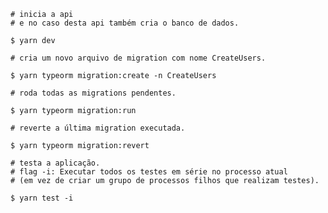 ```!/bin/bash
# inicia a api 
# e no caso desta api também cria o banco de dados.

$ yarn dev
```

```!/bin/bash
# cria um novo arquivo de migration com nome CreateUsers.

$ yarn typeorm migration:create -n CreateUsers
```

```!/bin/bash
# roda todas as migrations pendentes.

$ yarn typeorm migration:run
```

```!/bin/bash
# reverte a última migration executada.

$ yarn typeorm migration:revert
```

```!/bin/bash
# testa a aplicação.
# flag -i: Executar todos os testes em série no processo atual
# (em vez de criar um grupo de processos filhos que realizam testes).

$ yarn test -i
```
